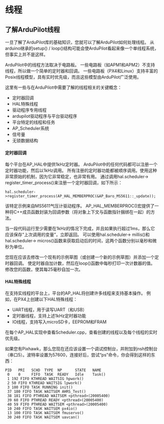 # 线程

## 了解ArduPilot线程

一旦了解了ArduPilot库的基础知识，您就可以了解ArduPilot如何处理线程。 从arduino继承的setup() / loop()结构可能会使ArduPilot看起来像一个单线程系统，但事实上并不是这样。

ArduPilot中的线程方法取决于电路板。 一些电路板（如APM1和APM2）不支持线程，所以做一个简单的定时器和回调。 一些电路板（PX4和Linux）支持丰富的Posix线程模型，具有实时优先级，而且这些模型由ArduPilot广泛使用。

这里有一些与在ArduPilot中需要了解的线程相关的关键概念：

* 定时器回调
* HAL特殊线程
* 驱动程序专用线程
* ardupilot驱动程序与平台驱动程序
* 平台特定的线程和任务
* AP_Scheduler系统
* 信号量
* 无锁数据结构

#### 定时器回调

每个平台在AP_HAL中提供1kHz定时器。 ArduPilot中的任何代码都可以注册一个定时器功能，然后以1kHz调用。 所有注册的定时器功能都被顺序调用。使用这种非常原始的机制，因为它非常稳定，也非常有用。 通过调用hal.scheduler-> register_timer_process()来注册一个定时器回调，如下所示： 

```
hal.scheduler->register_timer_process(AP_HAL_MEMBERPROC(&AP_Baro_MS5611::_update));
```

该特定示例来自MS5611气压计驱动程序。 AP_HAL_MEMBERPROC()宏提供了一种将C++成员函数封装为回调参数（将对象上下文与函数指针捆绑在一起）的方法。

当一段代码运行至少需要在1kHz的情况下完成，并且如果执行超过1ms，那么它应该保存“上次调用的变量”，立即返回。 可以使用hal.scheduler-> millis()和hal.scheduler-> micros()函数来获取启动后的时间，这两个函数分别以毫秒和微秒为单位。

您现在应该去修改一个现有的示例草图（或创建一个新的示例草图）并添加一个定时器回调。 使定时器自加计数，然后在loop()函数中每秒打印一次计数器的值。 修改您的函数，使其每25毫秒自加一次。

#### HAL特殊线程

在支持实线程的平台上，平台的AP_HAL将创建许多线程来支持基本操作。 例如，在PX4上创建以下HAL特殊线程：

* UART线程，用于读写UART（和USB）
* 定时器线程，支持上述1kHz定时器功能
* IO线程，支持写入microSD卡，EEPROM和FRAM

在每个AP_HAL实现中查看Scheduler.cpp，查看创建的线程以及每个线程的实时优先级。

如果您有Pixhawk，那么您现在还应该设置一个调试控制台，并附加到nsh控制台（串口5）。波特率设置为57600，连接好后，尝试“ps”命令，你会得到这样的东西：
```
PID   PRI   SCHD  TYPE  NP      STATE   NAME
 0    0     FIFO  TASK  READY   Idle    Task()
 1 192 FIFO KTHREAD WAITSIG hpwork()
 2 50 FIFO KTHREAD WAITSIG lpwork()
 3 100 FIFO TASK RUNNING init()
 37 180 FIFO TASK WAITSEM AHRS_Test()
 38 181 FIFO PTHREAD WAITSEM <pthread>(20005400)
 39 60 FIFO PTHREAD READY <pthread>(20005400)
 40 59 FIFO PTHREAD WAITSEM <pthread>(20005400)
 10 240 FIFO TASK WAITSEM px4io()
 13 100 FIFO TASK WAITSEM fmuservo()
 30 240 FIFO TASK WAITSEM uavcan()
```
